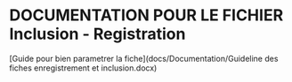 # DOCUMENTATION POUR LE FICHIER Inclusion - Registration

 [Guide pour bien parametrer la fiche](docs/Documentation/Guideline des fiches enregistrement et inclusion.docx)
